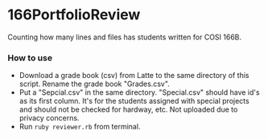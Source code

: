 # 166PortfolioReview

Counting how many lines and files has students written for COSI 166B.

### How to use
* Download a grade book (csv) from Latte to the same directory of this script. Rename the grade book "Grades.csv". 
* Put a "Sepcial.csv" in the same directory. "Special.csv" should have id's as its first column. It's for the students assigned with special projects and should not be checked for hardway, etc. Not uploaded due to privacy concerns.
* Run `ruby reviewer.rb` from terminal.
